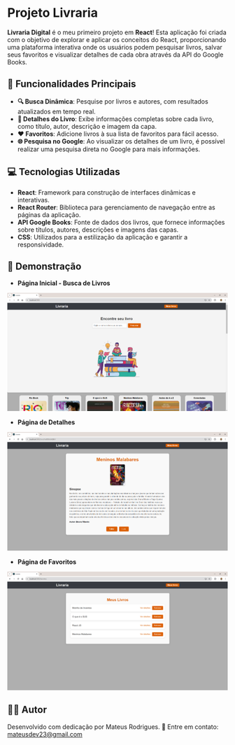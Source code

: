 # Projeto Livraria

**Livraria Digital** é o meu primeiro projeto em **React**! Esta aplicação foi criada com o objetivo de explorar e aplicar os conceitos do React, proporcionando uma plataforma interativa onde os usuários podem pesquisar livros, salvar seus favoritos e visualizar detalhes de cada obra através da API do Google Books.

## 🌟 Funcionalidades Principais

- **🔍 Busca Dinâmica**: Pesquise por livros e autores, com resultados atualizados em tempo real.
- **📖 Detalhes do Livro**: Exibe informações completas sobre cada livro, como título, autor, descrição e imagem da capa.
- **❤️ Favoritos**: Adicione livros à sua lista de favoritos para fácil acesso.
- **🌐 Pesquisa no Google**: Ao visualizar os detalhes de um livro, é possível realizar uma pesquisa direta no Google para mais informações.

## 💻 Tecnologias Utilizadas

- **React**: Framework para construção de interfaces dinâmicas e interativas.
- **React Router**: Biblioteca para gerenciamento de navegação entre as páginas da aplicação.
- **API Google Books**: Fonte de dados dos livros, que fornece informações sobre títulos, autores, descrições e imagens das capas.
- **CSS**: Utilizados para a estilização da aplicação e garantir a responsividade.

## 📸 Demonstração

- **Página Inicial - Busca de Livros**

![Texto Alternativo](./public/imagens/home.png)

- **Página de Detalhes**

![Texto Alternativo](./public/imagens/detalhes.png)

- **Página de Favoritos**

![Texto Alternativo](./public/imagens/favoritos.png)

## 🧑‍💻 Autor

Desenvolvido com dedicação por Mateus Rodrigues.
📧 Entre em contato: mateusdev23@gmail.com

